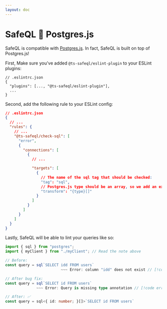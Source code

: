 ```yaml
---
layout: doc
---
```


# SafeQL :handshake: Postgres.js

SafeQL is compatible with [Postgres.js](https://github.com/porsager/postgres). In fact, SafeQL is built on top of Postgres.js!

First, Make sure you've added `@ts-safeql/eslint-plugin` to your ESLint plugins:

```json{3}
// .eslintrc.json
{
  "plugins": [..., "@ts-safeql/eslint-plugin"],
  ...
}
```

Second, add the following rule to your ESLint config:

```json
// .eslintrc.json
{
  // ...
  "rules": {
    // ...
    "@ts-safeql/check-sql": [
      "error",
      {
        "connections": [
          {
            // ...

            "targets": [
              {
                // The name of the sql tag that should be checked:
                "tag": "sql",
                // Postgres.js type should be an array, so we add an extra "[]" after the generated type:
                "transform": "{type}[]"
              }
            ]
          }
        ]
      }
    ]
  }
}
```

Lastly, SafeQL will be able to lint your queries like so:

```typescript
import { sql } from "postgres";
import { myClient } from "./myClient"; // Read the note above

// Before:
const query = sql`SELECT idd FROM users`
                         ~~~ Error: column "idd" does not exist // [!code error]

// After bug fix:
const query = sql`SELECT id FROM users`
              ~~~ Error: Query is missing type annotation // [!code error]

// After: ✅
const query = sql<{ id: number; }[]>`SELECT id FROM users`
```